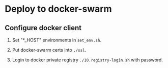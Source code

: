 # Deploy to docker-swarm 


## Configure docker client

1. Set "*_HOST" environments in `set_env.sh`.

2. Put docker-swarm certs into `./ssl`.

3. Login to docker private registry `./10.registry-login.sh` with password.

